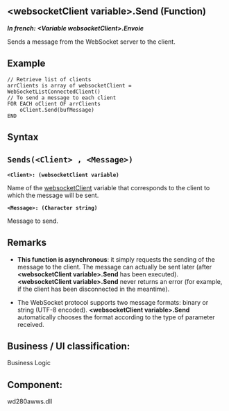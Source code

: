


## &lt;websocketClient variable&gt;.Send (Function)

***In french: &lt;Variable websocketClient&gt;.Envoie***



<a name="XUse"></a>
<a name="Use"></a>
<a name="description"></a>
Sends a message from the WebSocket server to the client.
<a name="Example1"></a>
<a name="sample_code"></a>

## Example


```wl
// Retrieve list of clients
arrClients is array of websocketClient = WebSocketListConnectedClient()
// To send a message to each client
FOR EACH oClient OF arrClients
	oClient.Send(bufMessage)
END
```

<a name="XSYNTAX"></a>

## Syntax
<a name="SYNTAX1"></a>

`Sends(<Client> , <Message>)`
---

**`<Client>: (websocketClient variable)`**

Name of the [websocketClient](../WDLang3/1000025952.md) variable that corresponds to the client to which the message will be sent.

**`<Message>: (Character string)`**

Message to send.



<a name="NOTE0"></a>
<a name="NOTE0_1"></a>

## Remarks


- **This function is asynchronous**: it simply requests the sending of the message to the client. The message can actually be sent later (after **&lt;websocketClient variable&gt;.Send** has been executed). **&lt;websocketClient variable&gt;.Send** never returns an error (for example, if the client has been disconnected in the meantime).

- The WebSocket protocol supports two message formats: binary or string (UTF-8 encoded). **&lt;websocketClient variable&gt;.Send** automatically chooses the format according to the type of parameter received.




<a name="XComponent"></a>

## Business / UI classification:
Business Logic
## Component:
wd280awws.dll
